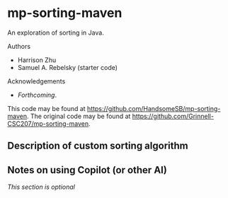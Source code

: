 # mp-sorting-maven

An exploration of sorting in Java.

Authors

* Harrison Zhu
* Samuel A. Rebelsky (starter code)

Acknowledgements

* _Forthcoming_.

This code may be found at <https://github.com/HandsomeSB/mp-sorting-maven>. The original code may be found at <https://github.com/Grinnell-CSC207/mp-sorting-maven>.

Description of custom sorting algorithm
---------------------------------------

Notes on using Copilot (or other AI)
------------------------------------

_This section is optional_
